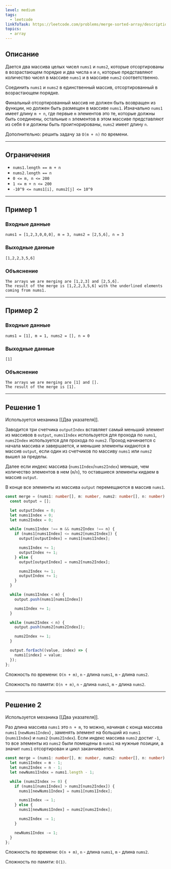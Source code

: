 ```yaml
---
level: medium
tags:
  - leetcode
linkToTask: https://leetcode.com/problems/merge-sorted-array/description/
topics:
  - array
---
```

## Описание

Дается два массива целых чисел `nums1` и `nums2`, которые отсортированы в возрастающем порядке и два числа `m` и `n`, которые представляют количество чисел в массиве `nums1` и в массиве `nums2` соответственно.

Соединить `nums1` и `nums2` в единственный массив, отсортированный в возрастающем порядке.

Финальный отсортированный массив не должен быть возвращен из функции, но должен быть размещен в массиве `nums1`. Изначально `nums1` имеет длину `m + n`, где первые `m` элементов это те, которые должны быть соединены, остальные `n` элементов в этом массиве представляют из себя `0` и должны быть проигнорированы, `nums2` имеет длину `n`.

Дополнительно: решить задачу за `O(m + n)` по времени.

---
## Ограничения

- `nums1.length == m + n`
- `nums2.length == n`
- `0 <= m, n <= 200`
- `1 <= m + n <= 200`
- `-10^9 <= nums1[i], nums2[j] <= 10^9`

---
## Пример 1

### Входные данные

```
nums1 = [1,2,3,0,0,0], m = 3, nums2 = [2,5,6], n = 3
```
### Выходные данные

```
[1,2,2,3,5,6]
```
### Объяснение

```
The arrays we are merging are [1,2,3] and [2,5,6].
The result of the merge is [1,2,2,3,5,6] with the underlined elements coming from nums1.
```

---
## Пример 2

### Входные данные

```
nums1 = [1], m = 1, nums2 = [], n = 0
```
### Выходные данные

```
[1]
```
### Объяснение

```
The arrays we are merging are [1] and [].
The result of the merge is [1].
```

---
## Решение 1

Используется механика [[Два указателя]].

Заводится три счетчика `outputIndex` вставляет самый меньший элемент из массивов в `output`, `nums1Index` используется для прохода по `nums1`, `nums2Index` используется для прохода по `nums2`. Проход начинается с начала массива и завершается, и меньшие элементы кидаются в массив `output`, если один из счетчиков по массиву `nums1` или `nums2` вышел за пределы.

Далее если индекс массива (`nums1Index`/`nums2Index`) меньше, чем количество элементов в нем (`m`/`n`), то оставшиеся элементы кидаем в массив `output`.

В конце все элементы из массива `output` перемещаются в массив `nums1`.

```typescript
const merge = (nums1: number[], m: number, nums2: number[], n: number): void => {
  const output = [];

  let outputIndex = 0;
  let nums1Index = 0;
  let nums2Index = 0;

  while (nums1Index !== m && nums2Index !== n) {
    if (nums1[nums1Index] <= nums2[nums2Index]) {
      output[outputIndex] = nums1[nums1Index];

      nums1Index += 1;
      outputIndex += 1;
    } else {
      output[outputIndex] = nums2[nums2Index];

      nums2Index += 1;
      outputIndex += 1;
    }
  }

  while (nums1Index < m) {
    output.push(nums1[nums1Index])

    nums1Index += 1;
  }

  while (nums2Index < n) {
    output.push(nums2[nums2Index]);

    nums2Index += 1;
  }

  output.forEach((value, index) => {
    nums1[index] = value;
  });
};
```

Сложность по времени: `O(n + m)`, `n` - длина `nums1`, `m` - длина `nums2`.

Сложность по памяти: `O(n + m)`, `n` - длина `nums1`, `m` - длина `nums2`.

---
## Решение 2

Используется механика [[Два указателя]].

 Раз длина массива `nums1` это `n + m`, то можно, начиная с конца массива `nums1` (`newNums1Index`) , заменять элемент на больший из `nums1` (`nums1Index`) и `nums2` (`nums2Index`). Если индекс массива `nums2` достиг `-1`, то все элементы из `nums2` были помещены в `nums1` на нужные позиции, а значит `nums1` отсортирован и цикл заканчивается.

```typescript
const merge = (nums1: number[], m: number, nums2: number[], n: number): void => {
  let nums1Index = m - 1;
  let nums2Index = n - 1;
  let newNums1Index = nums1.length - 1;

  while (nums2Index >= 0) {
    if (nums1[nums1Index] > nums2[nums2Index]) {
      nums1[newNums1Index] = nums1[nums1Index];

      nums1Index -= 1;
    } else {
      nums1[newNums1Index] = nums2[nums2Index];

      nums2Index -= 1;
    }

    newNums1Index -= 1;
  }
};
```

Сложность по времени: `O(n + m)`, `n` - длина `nums1`, `m` - длина `nums2`.

Сложность по памяти: `O(1)`.
